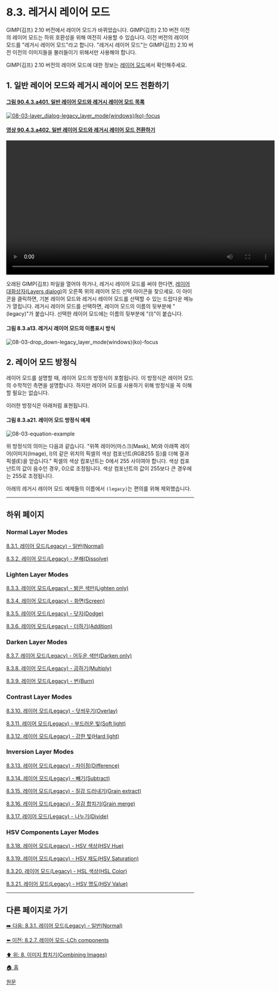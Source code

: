 # 8.3. 레거시 레이어 모드
GIMP(김프) 2.10 버전에서 레이어 모드가 바뀌었습니다. GIMP(김프) 2.10 버전 이전의 레이어 모드는 하위 호환성을 위해 여전히 사용할 수 있습니다. 이전 버전의 레이어 모드를 "레거시 레이어 모드"라고 합니다. "레거시 레이어 모드"는 GIMP(김프) 2.10 버전 이전의 이미지들을 불러들이기 위해서만 사용해야 합니다.

GIMP(김프) 2.10 버전의 레이어 모드에 대한 정보는 [레이어 모드](./08-02-00-layer-modes.md)에서 확인해주세요.

## 1. 일반 레이어 모드와 레거시 레이어 모드 전환하기
#### [그림 90.4.3.a401. 일반 레이어 모드와 레거시 레이어 모드 목록](https://wonder13662.github.io/gimp/2.10.36_ko/90-04-03-layers.html#%EA%B7%B8%EB%A6%BC-9043a401-%EC%9D%BC%EB%B0%98-%EB%A0%88%EC%9D%B4%EC%96%B4-%EB%AA%A8%EB%93%9C%EC%99%80-%EB%A0%88%EA%B1%B0%EC%8B%9C-%EB%A0%88%EC%9D%B4%EC%96%B4-%EB%AA%A8%EB%93%9C-%EB%AA%A9%EB%A1%9D)
[![08-03-layer_dialog-legacy_layer_mode(windows)(ko)-focus](https://github.com/wonder13662/gimp/assets/15767104/4f770fba-8374-4805-9617-2c82096ec759)](https://wonder13662.github.io/gimp/2.10.36_ko/90-04-03-layers.html#%EA%B7%B8%EB%A6%BC-9043a401-%EC%9D%BC%EB%B0%98-%EB%A0%88%EC%9D%B4%EC%96%B4-%EB%AA%A8%EB%93%9C%EC%99%80-%EB%A0%88%EA%B1%B0%EC%8B%9C-%EB%A0%88%EC%9D%B4%EC%96%B4-%EB%AA%A8%EB%93%9C-%EB%AA%A9%EB%A1%9D)

#### [영상 90.4.3.a402. 일반 레이어 모드와 레거시 레이어 모드 전환하기](https://wonder13662.github.io/gimp/2.10.36_ko/90-04-03-layers.html#%EC%98%81%EC%83%81-9043a402-%EC%9D%BC%EB%B0%98-%EB%A0%88%EC%9D%B4%EC%96%B4-%EB%AA%A8%EB%93%9C%EC%99%80-%EB%A0%88%EA%B1%B0%EC%8B%9C-%EB%A0%88%EC%9D%B4%EC%96%B4-%EB%AA%A8%EB%93%9C-%EC%A0%84%ED%99%98%ED%95%98%EA%B8%B0)
<video controls="controls" width="720" src="https://github.com/wonder13662/gimp/assets/15767104/ca578991-bac1-452b-bdf3-978e7fa9ae6e"></video>

오래된 GIMP(김프) 파일을 열어야 하거나, 레거시 레이어 모드를 써야 한다면, [레이어 대화상자(Layers dialog)](./15-02-01-layers-dialog.md)의 오른쪽 위의 레이어 모드 선택 아이콘을 찾으세요. 이 아이콘을 클릭하면, 기본 레이어 모드와 레거시 레이어 모드를 선택할 수 있는 드랍다운 메뉴가 열립니다. 레거시 레이어 모드를 선택하면, 레이어 모드의 이름의 뒷부분에 "(legacy)"가 붙습니다. 선택한 레이어 모드에는 이름의 뒷부분에 "(l)"이 붙습니다.

#### 그림 8.3.a13. 레거시 레이어 모드의 이름표시 방식
![08-03-drop_down-legacy_layer_mode(windows)(ko)-focus](https://github.com/wonder13662/gimp/assets/15767104/34ec4d75-49cd-4ad6-8f3f-18ce60eafbba)

## 2. 레이어 모드 방정식
레이어 모드를 설명할 때, 레이어 모드의 방정식이 포함됩니다. 이 방정식은 레이어 모드의 수학적인 측면을 설명합니다. 하지만 레이어 모드를 사용하기 위해 방정식을 꼭 이해할 필요는 없습니다.

이러한 방정식은 아래처럼 표현됩니다.

#### 그림 8.3.a21. 레이어 모드 방정식 예제
![08-03-equation-example](https://github.com/wonder13662/gimp/assets/15767104/7ec6c7bf-8b70-44f3-8f03-03704a5eae50)

위 방정식의 의미는 다음과 같습니다. "위쪽 레이어(마스크(Mask), M)와 아래쪽 레이어(이미지(Image), I)의 같은 위치의 픽셀의 색상 컴포넌트(RGB255 등)를 더해 결과 픽셀(E)을 얻습니다." 픽셀의 색상 컴포넌트는 0에서 255 사이여야 합니다. 색상 컴포넌트의 값이 음수인 경우, 0으로 조정됩니다. 색상 컴포넌트의 값이 255보다 큰 경우에는 255로 조정됩니다.

아래의 레거시 레이어 모드 예제들의 이름에서 `(legacy)`는 편의를 위해 제외했습니다.

***

## 하위 페이지
### Normal Layer Modes 
[8.3.1. 레이어 모드(Legacy) - 일반(Normal)](./08-03-legacy-layer-modesx-01-normal_layer_mode-normal.md)

[8.3.2. 레이어 모드(Legacy) - 분해(Dissolve)](./08-03-legacy-layer-modesx-02-normal_layer_mode-dissolve.md)

### Lighten Layer Modes
[8.3.3. 레이어 모드(Legacy) - 밝은 색만(Lighten only)](./08-03-legacy-layer-modesx-03-lighten_layer_mode-ligthen_only.md)

[8.3.4. 레이어 모드(Legacy) - 화면(Screen)](./08-03-legacy-layer-modesx-04-lighten_layer_mode-screen.md)

[8.3.5. 레이어 모드(Legacy) - 닷지(Dodge)](./08-03-legacy-layer-modesx-05-lighten_layer_mode-dodge.md)

[8.3.6. 레이어 모드(Legacy) - 더하기(Addition)](./08-03-legacy-layer-modesx-06-lighten_layer_mode-addition.md)

### Darken Layer Modes
[8.3.7. 레이어 모드(Legacy) - 어두운 색만(Darken only)](./08-03-legacy-layer-modesx-07-darken_layer_mode-darken_only.md)

[8.3.8. 레이어 모드(Legacy) - 곱하기(Multiply)](./08-03-legacy-layer-modesx-08-darken_layer_mode-multiply.md)

[8.3.9. 레이어 모드(Legacy) - 번(Burn)](./08-03-legacy-layer-modesx-09-darken_layer_mode-burn.md)

### Contrast Layer Modes
[8.3.10. 레이어 모드(Legacy) - 덧씌우기(Overlay)](./08-03-legacy-layer-modesx-10-contrast_layer_mode-overlay.md)

[8.3.11. 레이어 모드(Legacy) - 부드러운 빛(Soft light)](./08-03-legacy-layer-modesx-11-contrast_layer_mode-soft_light.md)

[8.3.12. 레이어 모드(Legacy) - 강한 빛(Hard light)](./08-03-legacy-layer-modesx-12-contrast_layer_mode-hard_light.md)

### Inversion Layer Modes
[8.3.13. 레이어 모드(Legacy) - 차이점(Difference)](./08-03-legacy-layer-modesx-13-inversion_layer_mode-difference.md)

[8.3.14. 레이어 모드(Legacy) - 빼기(Subtract)](./08-03-legacy-layer-modesx-14-inversion_layer_mode-subtract.md)

[8.3.15. 레이어 모드(Legacy) - 질감 드러내기(Grain extract)](./08-03-legacy-layer-modesx-15-inversion_layer_mode-grain_extract.md)

[8.3.16. 레이어 모드(Legacy) - 질감 합치기(Grain merge)](./08-03-legacy-layer-modesx-16-inversion_layer_mode-grain_merge.md)

[8.3.17. 레이어 모드(Legacy) - 나누기(Divide)](./08-03-legacy-layer-modesx-17-inversion_layer_mode-divide.md)

### HSV Components Layer Modes
[8.3.18. 레이어 모드(Legacy) - HSV 색상(HSV Hue)](./08-03-legacy-layer-modesx-18-hsv_components_layer_mode-hsv_hue.md)

[8.3.19. 레이어 모드(Legacy) - HSV 채도(HSV Saturation)](./08-03-legacy-layer-modesx-19-hsv_components_layer_mode-hsv_saturation.md)

[8.3.20. 레이어 모드(Legacy) - HSL 색상(HSL Color)](./08-03-legacy-layer-modesx-20-hsv_components_layer_mode-hsl_color.md)

[8.3.21. 레이어 모드(Legacy) - HSV 명도(HSV Value)](./08-03-legacy-layer-modesx-21-hsv_components_layer_mode-hsv_value.md)
***

## 다른 페이지로 가기
[➡️ 다음: 8.3.1. 레이어 모드(Legacy) - 일반(Normal)](./08-03-legacy-layer-modesx-01-normal_layer_mode-normal.md)

[⬅️ 이전: 8.2.7. 레이어 모드-LCh components](./08-02-07-lch-components-layer-modes.md)

[⬆️ 위: 8. 이미지 합치기(Combining Images)](./08-00-combining-images.md)

[🏠 홈](./00-home.md)

[원문](https://docs.gimp.org/2.10/ko/gimp-concepts-layer-modes-legacy.html)
